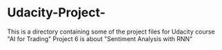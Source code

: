 # Udacity-Project-
This is a directory containing some of the project files for Udacity course "AI for Trading"
Project 6 is about "Sentiment Analysis with RNN"
